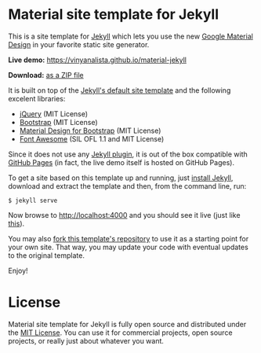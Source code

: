 Material site template for Jekyll
=================================

This is a site template for [Jekyll](http://jekyllrb.com) which lets you use the new [Google Material Design](http://www.google.com/design/spec/material-design/) in your favorite static site generator.

**Live demo:** https://vinyanalista.github.io/material-jekyll

**Download:** [as a ZIP file](https://github.com/vinyanalista/material-jekyll/archive/master.zip)

It is built on top of the [Jekyll's default site template](https://github.com/jekyll/jekyll/tree/v2.5.3/lib/site_template) and the following excelent libraries:

- [jQuery](http://jquery.com/) (MIT License)
- [Bootstrap](http://getbootstrap.com/) (MIT License)
- [Material Design for Bootstrap](http://fezvrasta.github.io/bootstrap-material-design/) (MIT License)
- [Font Awesome](http://fontawesome.io) (SIL OFL 1.1 and MIT License)

Since it does not use any [Jekyll plugin](http://jekyllrb.com/docs/plugins/), it is out of the box compatible with [GitHub Pages](https://pages.github.com/) (in fact, the live demo itself is hosted on GitHub Pages).

To get a site based on this template up and running, just [install Jekyll](http://jekyllrb.com/docs/installation/), download and extract the template and then, from the command line, run:

```
$ jekyll serve
```

Now browse to [http://localhost:4000](http://localhost:4000) and you should see it live (just like [this](https://vinyanalista.github.io/material-jekyll)).

You may also [fork this template's repository](https://help.github.com/articles/fork-a-repo/) to use it as a starting point for your own site. That way, you may update your code with eventual updates to the original template.

Enjoy!

# License

Material site template for Jekyll is fully open source and distributed under the [MIT License](https://github.com/vinyanalista/material-jekyll/blob/master/LICENSE). You can use it for commercial projects, open source projects, or really just about whatever you want.
